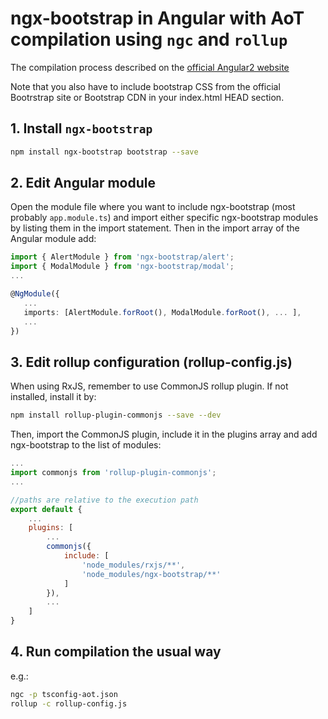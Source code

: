 # ngx-bootstrap in Angular with AoT compilation using `ngc` and `rollup`

The compilation process described on the [official Angular2 website](https://angular.io/docs/ts/latest/cookbook/aot-compiler.html)

Note that you also have to include bootstrap CSS from the official Bootrstrap site or Bootstrap CDN in your index.html HEAD section.

## 1. Install `ngx-bootstrap`

```bash
npm install ngx-bootstrap bootstrap --save
```

## 2. Edit Angular module

Open the module file where you want to include ngx-bootstrap (most probably `app.module.ts`) and import either specific ngx-bootstrap modules by listing them in the import statement. Then in the import array of the Angular module add:

```typescript
import { AlertModule } from 'ngx-bootstrap/alert';
import { ModalModule } from 'ngx-bootstrap/modal';
...

@NgModule({
   ...
   imports: [AlertModule.forRoot(), ModalModule.forRoot(), ... ],
   ...
})
```

## 3. Edit rollup configuration (rollup-config.js)

When using RxJS, remember to use CommonJS rollup plugin. If not installed, install it by:

```bash
npm install rollup-plugin-commonjs --save --dev
```

Then, import the CommonJS plugin, include it in the plugins array and add ngx-bootstrap to the list of modules:

```javascript
...
import commonjs from 'rollup-plugin-commonjs';
...

//paths are relative to the execution path
export default {
    ...
    plugins: [
        ...
        commonjs({
            include: [
                'node_modules/rxjs/**',
                'node_modules/ngx-bootstrap/**'
            ]
        }),
        ...
    ]
}
```

## 4. Run compilation the usual way

e.g.:

```bash
ngc -p tsconfig-aot.json
rollup -c rollup-config.js
```
